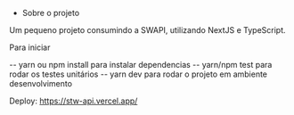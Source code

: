 - Sobre o projeto

Um pequeno projeto consumindo a SWAPI, utilizando NextJS e TypeScript.

Para iniciar

-- yarn ou npm install para instalar dependencias
-- yarn/npm test para rodar os testes unitários
-- yarn dev para rodar o projeto em ambiente desenvolvimento


Deploy: https://stw-api.vercel.app/
